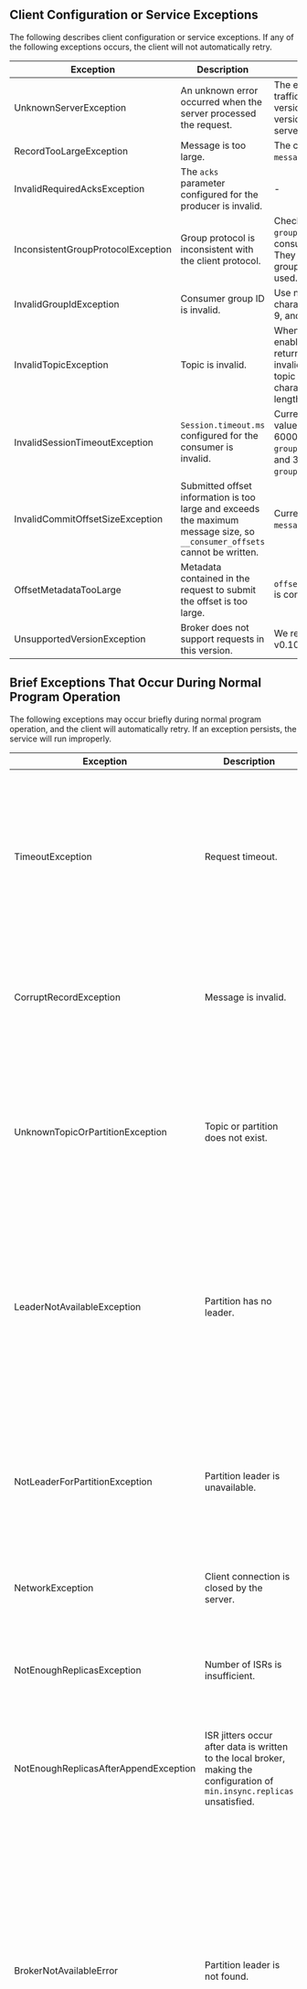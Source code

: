 
## Client Configuration or Service Exceptions
The following describes client configuration or service exceptions. If any of the following exceptions occurs, the client will not automatically retry.

| Exception | Description | Analysis |
| ------ | ------ | ------ |
| UnknownServerException | An unknown error occurred when the server processed the request. | The error will be returned during traffic throttling in the legacy version. If it occurs in the new version, it may be caused by a server bug. |
| RecordTooLargeException | Message is too large. | The current configuration is `message.max.bytes=1000012`. |
| InvalidRequiredAcksException | The `acks` parameter configured for the producer is invalid. | - |
| InconsistentGroupProtocolException | Group protocol is inconsistent with the client protocol. | Check whether the same `group.id` is configured for the consumer and the connector. They cannot join the same group if different protocols are used. |
| InvalidGroupIdException | Consumer group ID is invalid. | Use no more than 128 characters such as a-z, A-Z, 0-9, and ._-. |
| InvalidTopicException | Topic is invalid. | When topic auto-creation is enabled, an exception will be returned if the client uses an invalid topic. Check whether the topic name contains invalid characters or exceeds the length limit. |
| InvalidSessionTimeoutException | `Session.timeout.ms` configured for the consumer is invalid. | Current minimum and maximum values allowed by the server are 6000 (value of `group.min.session.timeout.ms`) and 300000 (value of `group.max.session.timeout.ms`). |
| InvalidCommitOffsetSizeException | Submitted offset information is too large and exceeds the maximum message size, so `__consumer_offsets` cannot be written. | Current configuration is `message.max.bytes=1000012`. |
| OffsetMetadataTooLarge | Metadata contained in the request to submit the offset is too large. | `offset.metadata.max.bytes=4096` is configured for the server. |
| UnsupportedVersionException | Broker does not support requests in this version. | We recommend using a v0.10.2.x client. |

## Brief Exceptions That Occur During Normal Program Operation
The following exceptions may occur briefly during normal program operation, and the client will automatically retry. If an exception persists, the service will run improperly.

| Exception | Description | Analysis |
| ------ | ------ | ------ |
| TimeoutException | Request timeout. | If the initial connection reports a request timeout, check whether the address is correct and run telnet to confirm whether the network works properly. If this exception occurs only occasionally during program execution, it may be caused by network jitters. |
| CorruptRecordException | Message is invalid. | Possible causes include CRC error or invalid data size. This exception may also occur if the compression method used is **gzip** or **the version is below 0.9**. |
| UnknownTopicOrPartitionException | Topic or partition does not exist. | Go to the console to check whether the corresponding topic has been created. Note: the client produces and consumes through `TopicName` rather than `TopicId`. This exception will also occur if the client does not have permission to access the topic. |
| LeaderNotAvailableException | Partition has no leader. | When the topic has just been created yet the server has not selected the appropriate leader, an error will be returned to the client, and the client will automatically retry to get the leader information. **Only the legacy version has this exception, which has been removed from 0.10.2.1.** |
| NotLeaderForPartitionException | Partition leader is unavailable. | As the client caches the metadata of the topic, when the partition leader changes, production or consumption requests may still be sent to the original leader. An error will be returned to the client and the client will automatically update the metadata. |
| NetworkException | Client connection is closed by the server. | Network exception or the number of connections exceeds the limit. |
| NotEnoughReplicasException | Number of ISRs is insufficient. | The number of ISRs in the partition when data is written is smaller than the value of `min.insync.replicas` configured for the topic, which may be caused by ISR jitters. |
| NotEnoughReplicasAfterAppendException | ISR jitters occur after data is written to the local broker, making the configuration of `min.insync.replicas` unsatisfied. | - | 
| BrokerNotAvailableError | Partition leader is not found. | As the client caches the metadata of the topic, when the partition leader changes, the production or consumption requests may still be sent to the original leader. An error will be returned to the client and the client will automatically update the metadata. After the leader changes, new production requests sent to the original leader will be automatically forwarded to the new leader upon this error reporting. Theoretically, the integrity of consumption data written will not be affected. |
| NotLeaderForPartitionError | Partition leader is not found. | As the client caches the metadata of the topic, when the partition leader changes, production or consumption requests may still be sent to the original leader. An error will be returned to the client and the client will automatically update the metadata. After the leader changes, new production requests sent to the original leader will be automatically forwarded to the new leader upon this error reporting. Theoretically, the integrity of consumption data written will not be affected. |

## Exceptions That Occur When Log Level Is Configured as DEBUG
The following exceptions will occur if the log level is configured as DEBUG and will be automatically processed by the client. 

| Exception | Description | Analysis |
| ------ | ------ | ------ |
| OffsetOutOfRangeException | Offset passed in was out of range when consumer pulled messages. | If an offset reset policy (earliest or latest) is configured for the client, the client will reset the offset according to the policy; otherwise, the user application needs to handle this exception. |
| GroupLoadInProgressException | Coordinator of the consumer group is being loaded. | This may occur briefly when the server is being upgraded. The client will automatically retry. |
| GroupCoordinatorNotAvailableException | Coordinator is not available. | This may occur briefly when the server is being upgraded. The client will automatically retry. |
| NotCoordinatorForGroupException | The current node is not the coordinator of the consumer group, and the coordinator has been migrated to another node. | This may occur briefly when the server is being upgraded. The client will automatically retry. |
| IllegalGenerationException | `Generation` of the consumer group is invalid. | Possible causes include heartbeat timing out or a new consumer joining the group. The consumer will automatically retry joining the consumer group. |
| RebalanceInProgressException | Consumer group is rebalancing. | Possible causes include heartbeat timing out or a new consumer joining the group. The consumer will automatically retry joining the consumer group. |


